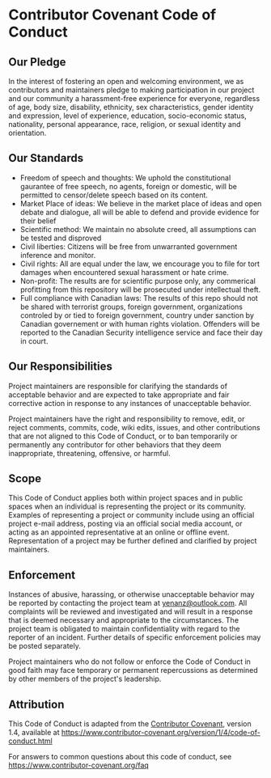 # Contributor Covenant Code of Conduct

## Our Pledge

In the interest of fostering an open and welcoming environment, we as
contributors and maintainers pledge to making participation in our project and
our community a harassment-free experience for everyone, regardless of age, body
size, disability, ethnicity, sex characteristics, gender identity and expression,
level of experience, education, socio-economic status, nationality, personal
appearance, race, religion, or sexual identity and orientation.

## Our Standards
* Freedom of speech and thoughts: We uphold the constitutional gaurantee of free speech, no agents, foreign or domestic, will be 
permitted to censor/delete speech based on its content.
* Market Place of ideas: We believe in the market place of ideas and open debate and dialogue, all will be able to defend and provide evidence 
for their belief
* Scientific method: We maintain no absolute creed, all assumptions can be tested and disproved
* Civil liberties: Citizens will be free from unwarranted government inference and monitor.
* Civil rights: All are equal under the law, we encourage you to file for tort damages when encountered sexual harassment or hate crime.
* Non-profit: The results are for scientific purpose only, any commerical profitting from this repository will be prosecuted under intellectual
theft.
* Full compliance with Canadian laws: The results of this repo should not be shared with terrorist groups, foreign government, organizations 
controled by or tied to foreign government, country under sanction by Canadian governement or with human rights violation. Offenders will be
reported to the Canadian Security intelligence service and face their day in court. 


## Our Responsibilities

Project maintainers are responsible for clarifying the standards of acceptable
behavior and are expected to take appropriate and fair corrective action in
response to any instances of unacceptable behavior.

Project maintainers have the right and responsibility to remove, edit, or
reject comments, commits, code, wiki edits, issues, and other contributions
that are not aligned to this Code of Conduct, or to ban temporarily or
permanently any contributor for other behaviors that they deem inappropriate,
threatening, offensive, or harmful.

## Scope

This Code of Conduct applies both within project spaces and in public spaces
when an individual is representing the project or its community. Examples of
representing a project or community include using an official project e-mail
address, posting via an official social media account, or acting as an appointed
representative at an online or offline event. Representation of a project may be
further defined and clarified by project maintainers.

## Enforcement

Instances of abusive, harassing, or otherwise unacceptable behavior may be
reported by contacting the project team at yenanz@outlook.com. All
complaints will be reviewed and investigated and will result in a response that
is deemed necessary and appropriate to the circumstances. The project team is
obligated to maintain confidentiality with regard to the reporter of an incident.
Further details of specific enforcement policies may be posted separately.

Project maintainers who do not follow or enforce the Code of Conduct in good
faith may face temporary or permanent repercussions as determined by other
members of the project's leadership.

## Attribution

This Code of Conduct is adapted from the [Contributor Covenant][homepage], version 1.4,
available at https://www.contributor-covenant.org/version/1/4/code-of-conduct.html

[homepage]: https://www.contributor-covenant.org

For answers to common questions about this code of conduct, see
https://www.contributor-covenant.org/faq
